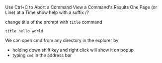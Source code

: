 Use Ctrl+C to Abort a Command
View a Command's Results One Page (or Line) at a Time
show help with a suffix  /?

change title of the prompt with `title` command

```batch
title hello world
```

We can open cmd from any directory in the explorer by:

- holding down shift key and right click will show it on popup
- typing `cmd` in the address bar
